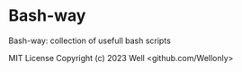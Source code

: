 
# Bash-way
Bash-way: collection of usefull bash scripts

MIT License Copyright (c) 2023 Well <github.com/Wellonly>
